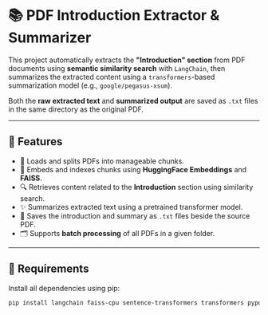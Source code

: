 # 📚 PDF Introduction Extractor & Summarizer

This project automatically extracts the **"Introduction" section** from PDF documents using **semantic similarity search** with `LangChain`, then summarizes the extracted content using a `transformers`-based summarization model (e.g., `google/pegasus-xsum`). 

Both the **raw extracted text** and **summarized output** are saved as `.txt` files in the same directory as the original PDF.

---

## 🚀 Features

- 📄 Loads and splits PDFs into manageable chunks.
- 🤖 Embeds and indexes chunks using **HuggingFace Embeddings** and **FAISS**.
- 🔍 Retrieves content related to the **Introduction** section using similarity search.
- ✨ Summarizes extracted text using a pretrained transformer model.
- 💾 Saves the introduction and summary as `.txt` files beside the source PDF.
- 🗂️ Supports **batch processing** of all PDFs in a given folder.

---

## 🧰 Requirements

Install all dependencies using pip:

```bash
pip install langchain faiss-cpu sentence-transformers transformers pypdf langchain-community pymupdf
